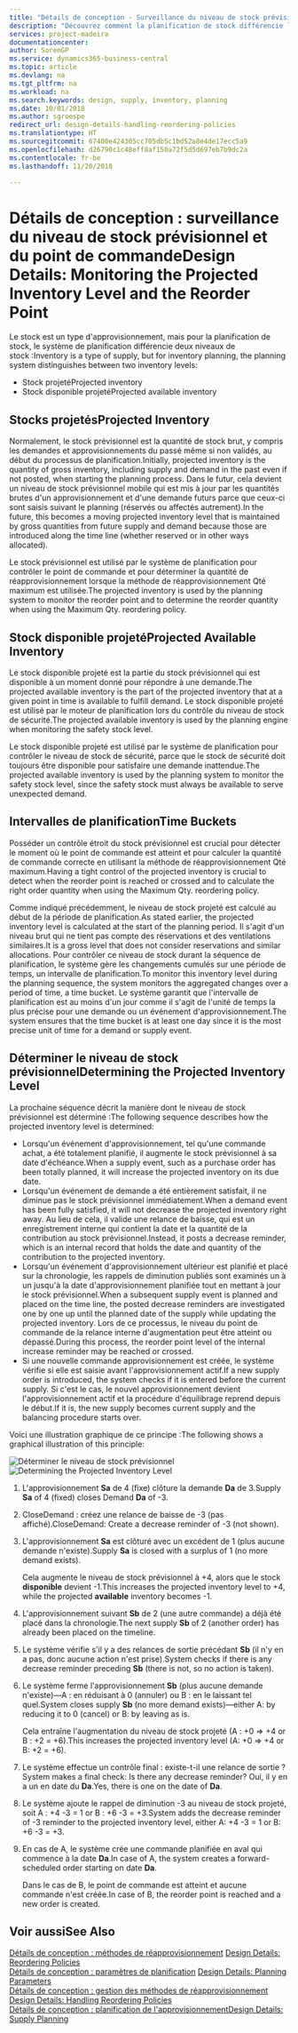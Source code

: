 ```yaml
---
title: "Détails de conception - Surveillance du niveau de stock prévisionnel et du point de commande | Microsoft Docs"
description: "Découvrez comment la planification de stock différencie les niveaux de stock prévisionnel des niveaux de stock disponible projeté."
services: project-madeira
documentationcenter: 
author: SorenGP
ms.service: dynamics365-business-central
ms.topic: article
ms.devlang: na
ms.tgt_pltfrm: na
ms.workload: na
ms.search.keywords: design, supply, inventory, planning
ms.date: 10/01/2018
ms.author: sgroespe
redirect_url: design-details-handling-reordering-policies
ms.translationtype: HT
ms.sourcegitcommit: 67400e424305cc705db5c1bd52a8e4de17ecc5a9
ms.openlocfilehash: d26790c1c48eff8af150a72f5d5d697eb7b9dc2a
ms.contentlocale: fr-be
ms.lasthandoff: 11/20/2018

---
```

# <a name="design-details-monitoring-the-projected-inventory-level-and-the-reorder-point"></a><span data-ttu-id="6f85e-103">Détails de conception : surveillance du niveau de stock prévisionnel et du point de commande</span><span class="sxs-lookup"><span data-stu-id="6f85e-103">Design Details: Monitoring the Projected Inventory Level and the Reorder Point</span></span>
<span data-ttu-id="6f85e-104">Le stock est un type d'approvisionnement, mais pour la planification de stock, le système de planification différencie deux niveaux de stock :</span><span class="sxs-lookup"><span data-stu-id="6f85e-104">Inventory is a type of supply, but for inventory planning, the planning system distinguishes between two inventory levels:</span></span>  

* <span data-ttu-id="6f85e-105">Stock projeté</span><span class="sxs-lookup"><span data-stu-id="6f85e-105">Projected inventory</span></span>  
* <span data-ttu-id="6f85e-106">Stock disponible projeté</span><span class="sxs-lookup"><span data-stu-id="6f85e-106">Projected available inventory</span></span>  

## <a name="projected-inventory"></a><span data-ttu-id="6f85e-107">Stocks projetés</span><span class="sxs-lookup"><span data-stu-id="6f85e-107">Projected Inventory</span></span>  
<span data-ttu-id="6f85e-108">Normalement, le stock prévisionnel est la quantité de stock brut, y compris les demandes et approvisionnements du passé même si non validés, au début du processus de planification.</span><span class="sxs-lookup"><span data-stu-id="6f85e-108">Initially, projected inventory is the quantity of gross inventory, including supply and demand in the past even if not posted, when starting the planning process.</span></span> <span data-ttu-id="6f85e-109">Dans le futur, cela devient un niveau de stock prévisionnel mobile qui est mis à jour par les quantités brutes d'un approvisionnement et d'une demande futurs parce que ceux-ci sont saisis suivant le planning (réservés ou affectés autrement).</span><span class="sxs-lookup"><span data-stu-id="6f85e-109">In the future, this becomes a moving projected inventory level that is maintained by gross quantities from future supply and demand because those are introduced along the time line (whether reserved or in other ways allocated).</span></span>  

<span data-ttu-id="6f85e-110">Le stock prévisionnel est utilisé par le système de planification pour contrôler le point de commande et pour déterminer la quantité de réapprovisionnement lorsque la méthode de réapprovisionnement Qté maximum est utilisée.</span><span class="sxs-lookup"><span data-stu-id="6f85e-110">The projected inventory is used by the planning system to monitor the reorder point and to determine the reorder quantity when using the Maximum Qty. reordering policy.</span></span>  

## <a name="projected-available-inventory"></a><span data-ttu-id="6f85e-111">Stock disponible projeté</span><span class="sxs-lookup"><span data-stu-id="6f85e-111">Projected Available Inventory</span></span>  
<span data-ttu-id="6f85e-112">Le stock disponible projeté est la partie du stock prévisionnel qui est disponible à un moment donné pour répondre à une demande.</span><span class="sxs-lookup"><span data-stu-id="6f85e-112">The projected available inventory is the part of the projected inventory that at a given point in time is available to fulfill demand.</span></span> <span data-ttu-id="6f85e-113">Le stock disponible projeté est utilisé par le moteur de planification lors du contrôle du niveau de stock de sécurité.</span><span class="sxs-lookup"><span data-stu-id="6f85e-113">The projected available inventory is used by the planning engine when monitoring the safety stock level.</span></span>  

<span data-ttu-id="6f85e-114">Le stock disponible projeté est utilisé par le système de planification pour contrôler le niveau de stock de sécurité, parce que le stock de sécurité doit toujours être disponible pour satisfaire une demande inattendue.</span><span class="sxs-lookup"><span data-stu-id="6f85e-114">The projected available inventory is used by the planning system to monitor the safety stock level, since the safety stock must always be available to serve unexpected demand.</span></span>  

## <a name="time-buckets"></a><span data-ttu-id="6f85e-115">Intervalles de planification</span><span class="sxs-lookup"><span data-stu-id="6f85e-115">Time Buckets</span></span>  
<span data-ttu-id="6f85e-116">Posséder un contrôle étroit du stock prévisionnel est crucial pour détecter le moment où le point de commande est atteint et pour calculer la quantité de commande correcte en utilisant la méthode de réapprovisionnement Qté maximum.</span><span class="sxs-lookup"><span data-stu-id="6f85e-116">Having a tight control of the projected inventory is crucial to detect when the reorder point is reached or crossed and to calculate the right order quantity when using the Maximum Qty. reordering policy.</span></span>  

<span data-ttu-id="6f85e-117">Comme indiqué précédemment, le niveau de stock projeté est calculé au début de la période de planification.</span><span class="sxs-lookup"><span data-stu-id="6f85e-117">As stated earlier, the projected inventory level is calculated at the start of the planning period.</span></span> <span data-ttu-id="6f85e-118">Il s'agit d'un niveau brut qui ne tient pas compte des réservations et des ventilations similaires.</span><span class="sxs-lookup"><span data-stu-id="6f85e-118">It is a gross level that does not consider reservations and similar allocations.</span></span> <span data-ttu-id="6f85e-119">Pour contrôler ce niveau de stock durant la séquence de planification, le système gère les changements cumulés sur une période de temps, un intervalle de planification.</span><span class="sxs-lookup"><span data-stu-id="6f85e-119">To monitor this inventory level during the planning sequence, the system monitors the aggregated changes over a period of time, a time bucket.</span></span> <span data-ttu-id="6f85e-120">Le système garantit que l'intervalle de planification est au moins d'un jour comme il s'agit de l'unité de temps la plus précise pour une demande ou un événement d'approvisionnement.</span><span class="sxs-lookup"><span data-stu-id="6f85e-120">The system ensures that the time bucket is at least one day since it is the most precise unit of time for a demand or supply event.</span></span>  

## <a name="determining-the-projected-inventory-level"></a><span data-ttu-id="6f85e-121">Déterminer le niveau de stock prévisionnel</span><span class="sxs-lookup"><span data-stu-id="6f85e-121">Determining the Projected Inventory Level</span></span>  
<span data-ttu-id="6f85e-122">La prochaine séquence décrit la manière dont le niveau de stock prévisionnel est déterminé :</span><span class="sxs-lookup"><span data-stu-id="6f85e-122">The following sequence describes how the projected inventory level is determined:</span></span>  

* <span data-ttu-id="6f85e-123">Lorsqu'un événement d'approvisionnement, tel qu'une commande achat, a été totalement planifié, il augmente le stock prévisionnel à sa date d'échéance.</span><span class="sxs-lookup"><span data-stu-id="6f85e-123">When a supply event, such as a purchase order has been totally planned, it will increase the projected inventory on its due date.</span></span>  
* <span data-ttu-id="6f85e-124">Lorsqu'un événement de demande a été entièrement satisfait, il ne diminue pas le stock prévisionnel immédiatement.</span><span class="sxs-lookup"><span data-stu-id="6f85e-124">When a demand event has been fully satisfied, it will not decrease the projected inventory right away.</span></span> <span data-ttu-id="6f85e-125">Au lieu de cela, il valide une relance de baisse, qui est un enregistrement interne qui contient la date et la quantité de la contribution au stock prévisionnel.</span><span class="sxs-lookup"><span data-stu-id="6f85e-125">Instead, it posts a decrease reminder, which is an internal record that holds the date and quantity of the contribution to the projected inventory.</span></span>  
* <span data-ttu-id="6f85e-126">Lorsqu'un événement d'approvisionnement ultérieur est planifié et placé sur la chronologie, les rappels de diminution publiés sont examinés un à un jusqu'à la date d'approvisionnement planifiée tout en mettant à jour le stock prévisionnel.</span><span class="sxs-lookup"><span data-stu-id="6f85e-126">When a subsequent supply event is planned and placed on the time line, the posted decrease reminders are investigated one by one up until the planned date of the supply while updating the projected inventory.</span></span> <span data-ttu-id="6f85e-127">Lors de ce processus, le niveau du point de commande de la relance interne d'augmentation peut être atteint ou dépassé.</span><span class="sxs-lookup"><span data-stu-id="6f85e-127">During this process, the reorder point level of the internal increase reminder may be reached or crossed.</span></span>  
* <span data-ttu-id="6f85e-128">Si une nouvelle commande approvisionnement est créée, le système vérifie si elle est saisie avant l'approvisionnement actif.</span><span class="sxs-lookup"><span data-stu-id="6f85e-128">If a new supply order is introduced, the system checks if it is entered before the current supply.</span></span> <span data-ttu-id="6f85e-129">Si c'est le cas, le nouvel approvisionnement devient l'approvisionnement actif et la procédure d'équilibrage reprend depuis le début.</span><span class="sxs-lookup"><span data-stu-id="6f85e-129">If it is, the new supply becomes current supply and the balancing procedure starts over.</span></span>  

<span data-ttu-id="6f85e-130">Voici une illustration graphique de ce principe :</span><span class="sxs-lookup"><span data-stu-id="6f85e-130">The following shows a graphical illustration of this principle:</span></span>  

<span data-ttu-id="6f85e-131">![Déterminer le niveau de stock prévisionnel](media/nav_app_supply_planning_2_projected_inventory.png "Déterminer le niveau de stock prévisionnel")</span><span class="sxs-lookup"><span data-stu-id="6f85e-131">![Determining the Projected Inventory Level](media/nav_app_supply_planning_2_projected_inventory.png "Determining the Projected Inventory Level")</span></span>  

1. <span data-ttu-id="6f85e-132">L'approvisionnement **Sa** de 4 (fixe) clôture la demande **Da** de 3.</span><span class="sxs-lookup"><span data-stu-id="6f85e-132">Supply **Sa** of 4 (fixed) closes Demand **Da** of -3.</span></span>  
2. <span data-ttu-id="6f85e-133">CloseDemand : créez une relance de baisse de -3 (pas affiché).</span><span class="sxs-lookup"><span data-stu-id="6f85e-133">CloseDemand: Create a decrease reminder of -3 (not shown).</span></span>  
3. <span data-ttu-id="6f85e-134">L'approvisionnement **Sa** est clôturé avec un excédent de 1 (plus aucune demande n'existe).</span><span class="sxs-lookup"><span data-stu-id="6f85e-134">Supply **Sa** is closed with a surplus of 1 (no more demand exists).</span></span>  

     <span data-ttu-id="6f85e-135">Cela augmente le niveau de stock prévisionnel à +4, alors que le stock **disponible** devient -1.</span><span class="sxs-lookup"><span data-stu-id="6f85e-135">This increases the projected inventory level to +4, while the projected **available** inventory becomes -1.</span></span>  

4. <span data-ttu-id="6f85e-136">L'approvisionnement suivant **Sb** de 2 (une autre commande) a déjà été placé dans la chronologie.</span><span class="sxs-lookup"><span data-stu-id="6f85e-136">The next supply **Sb** of 2 (another order) has already been placed on the timeline.</span></span>  
5. <span data-ttu-id="6f85e-137">Le système vérifie s'il y a des relances de sortie précédant **Sb** (il n'y en a pas, donc aucune action n'est prise).</span><span class="sxs-lookup"><span data-stu-id="6f85e-137">System checks if there is any decrease reminder preceding **Sb** (there is not, so no action is taken).</span></span>  
6. <span data-ttu-id="6f85e-138">Le système ferme l'approvisionnement **Sb** (plus aucune demande n'existe)—A : en réduisant à 0 (annuler) ou B : en le laissant tel quel.</span><span class="sxs-lookup"><span data-stu-id="6f85e-138">System closes supply **Sb** (no more demand exists)—either A: by reducing it to 0 (cancel) or B: by leaving as is.</span></span>  

     <span data-ttu-id="6f85e-139">Cela entraîne l'augmentation du niveau de stock projeté (A : +0 => +4 or B : +2 = +6).</span><span class="sxs-lookup"><span data-stu-id="6f85e-139">This increases the projected inventory level (A: +0 => +4 or B: +2 = +6).</span></span>  

7. <span data-ttu-id="6f85e-140">Le système effectue un contrôle final : existe-t-il une relance de sortie ?</span><span class="sxs-lookup"><span data-stu-id="6f85e-140">System makes a final check: Is there any decrease reminder?</span></span> <span data-ttu-id="6f85e-141">Oui, il y en a un en date du **Da**.</span><span class="sxs-lookup"><span data-stu-id="6f85e-141">Yes, there is one on the date of **Da**.</span></span>  
8. <span data-ttu-id="6f85e-142">Le système ajoute le rappel de diminution -3 au niveau de stock projeté, soit A : +4 -3 = 1 or B : +6 -3 = +3.</span><span class="sxs-lookup"><span data-stu-id="6f85e-142">System adds the decrease reminder of -3 reminder to the projected inventory level, either A: +4 -3 = 1 or B: +6 -3 = +3.</span></span>  
9. <span data-ttu-id="6f85e-143">En cas de A, le système crée une commande planifiée en aval qui commence à la date **Da**.</span><span class="sxs-lookup"><span data-stu-id="6f85e-143">In case of A, the system creates a forward-scheduled order starting on date **Da**.</span></span>  

     <span data-ttu-id="6f85e-144">Dans le cas de B, le point de commande est atteint et aucune commande n'est créée.</span><span class="sxs-lookup"><span data-stu-id="6f85e-144">In case of B, the reorder point is reached and a new order is created.</span></span>  

## <a name="see-also"></a><span data-ttu-id="6f85e-145">Voir aussi</span><span class="sxs-lookup"><span data-stu-id="6f85e-145">See Also</span></span>  
<span data-ttu-id="6f85e-146">[Détails de conception : méthodes de réapprovisionnement](design-details-reordering-policies.md) </span><span class="sxs-lookup"><span data-stu-id="6f85e-146">[Design Details: Reordering Policies](design-details-reordering-policies.md) </span></span>  
<span data-ttu-id="6f85e-147">[Détails de conception : paramètres de planification](design-details-planning-parameters.md) </span><span class="sxs-lookup"><span data-stu-id="6f85e-147">[Design Details: Planning Parameters](design-details-planning-parameters.md) </span></span>  
<span data-ttu-id="6f85e-148">[Détails de conception : gestion des méthodes de réapprovisionnement](design-details-handling-reordering-policies.md) </span><span class="sxs-lookup"><span data-stu-id="6f85e-148">[Design Details: Handling Reordering Policies](design-details-handling-reordering-policies.md) </span></span>  
[<span data-ttu-id="6f85e-149">Détails de conception : planification de l'approvisionnement</span><span class="sxs-lookup"><span data-stu-id="6f85e-149">Design Details: Supply Planning</span></span>](design-details-supply-planning.md)

